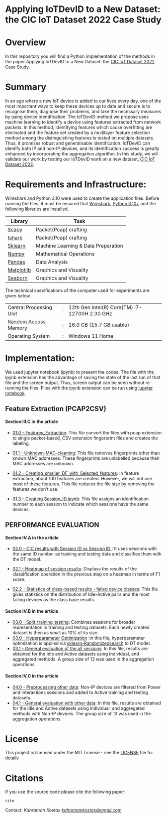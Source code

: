 # Applying IoTDevID to a New Dataset: the CIC IoT Dataset 2022 Case Study

# Overview
In this repository you will find a Python implementation of the methods in the paper Applying IoTDevID to a New Dataset: the [CIC IoT Dataset 2022](https://www.unb.ca/cic/datasets/iotdataset-2022.html) Case Study.

# Summary


In an age where a new IoT device is added to our lives every day, one of the most important ways to keep these devices up to date and secure is to recognise them, diagnose their problems, and take the necessary measures by using device identification. The IoTDevID method we propose uses machine learning to identify a device using features extracted from network packets. In this method, identifying features which cause overfitting are eliminated and the feature set created by a multilayer feature selection method among the distinguishing features is tested on multiple datasets. Thus, it promises robust and generalisable identification. IoTDevID can identify both IP and non-IP devices, and its identification success is greatly enhanced by incorporating the aggregation algorithm. In this study, we will validate our work by testing our IoTDevID work on a new dataset, [CIC IoT Dataset 2022](https://www.unb.ca/cic/datasets/iotdataset-2022.html).


# Requirements and Infrastructure: 

Wireshark and Python 3.10 were used to create the application files. Before running the files, it must be ensured that [Wireshark](https://www.wireshark.org/), [Python 3.10+](https://www.python.org/downloads/) and the following libraries are installed.

| Library | Task |
| ------ | ------ |
|[ Scapy ](https://scapy.net/)| Packet(Pcap) crafting |
|[ tshark ](https://www.wireshark.org/)| Packet(Pcap) crafting |
|[ Sklearn ](http://scikit-learn.org/stable/install.html)| Machine Learning & Data Preparation |
| [ Numpy ](http://www.numpy.org/) |Mathematical Operations|
| [ Pandas  ](https://pandas.pydata.org/pandas-docs/stable/install.html)|  Data Analysis|
| [ Matplotlib ](https://matplotlib.org/users/installing.html) |Graphics and Visuality|
| [Seaborn ](https://seaborn.pydata.org/) |Graphics and Visuality|




The technical specifications of the computer used for experiments are given below.

|  | |   |
| ------ |--|  ------ |
|Central Processing Unit|:|12th Gen Intel(R) Core(TM) i7-12700H   2.30 GHz|
| Random Access Memory	|:|	16.0 GB (15.7 GB usable)|
| Operating System	|:|	Windows 11 Home |


# Implementation: 

We used jupyter notebook (ipynb) to present the codes. The file with the ipynb extension has the advantage of saving the state of the last run of that file and the screen output. Thus, screen output can be seen without re-running the files. Files with the ipynb extension can be run using [jupyter notebook](http://jupyter.org/install). 




## Feature Extraction (PCAP2CSV) 
#### Section III.C in the article

* [01.0 - Features_Extraction](https://github.com/kahramankostas/IoTDevID-CIC/blob/main/01.0%20-%20Features_Extraction.ipynb): This file convert the files with pcap extension to single packet-based, CSV extension fingerprint files and creates the labeling.

* [01.1 - Unknown-MAC-cleaning](https://github.com/kahramankostas/IoTDevID-CIC/blob/main/01.1%20-%20Unknown-MAC-cleaning.ipynb): This file removes fingerprints other than known MAC addresses. These fingerprints are unlabelled because their MAC addresses are unknown.

* [01.2 - Creating_smaller_DF_with_Selected_features](https://github.com/kahramankostas/IoTDevID-CIC/blob/main/01.2%20-%20Creating_smaller_DF_with_Selected_features.ipynb): In feature extraction, about 100 features are created. However, we will not use most of these features. This file reduces the file size by removing the features we don't use.

* [01.3 - Creating Session_ID.ipynb](https://github.com/kahramankostas/IoTDevID-CIC/blob/main/01.3%20-%20Creating%20Session_ID.ipynb): This file assigns an identification number to each session to indicate which sessions have the same devices.

## PERFORMANCE EVALUATION
#### Section IV.A in the article

* [02.0 - CIC results with Session ID vs Session ID ](https://github.com/kahramankostas/IoTDevID-CIC/blob/main/02.0%20-%20CIC%20results%20with%20%20Session%20ID%20vs%20Session%20ID%20.ipynb): It uses sessions with the same ID number as training and testing data and classifies them with the DT model.

* [02.1 - Heatmap of session results](https://github.com/kahramankostas/IoTDevID-CIC/blob/main/02.1%20-%20Heatmap%20of%20session%20results.ipynb): Displays the results of the classification operation in the previous step on a heatmap in terms of F1  score.

* [02.2 - Statistics of class-based results - failed device classes](https://github.com/kahramankostas/IoTDevID-CIC/blob/main/02.2%20-%20Statistics%20of%20class-based%20results%20-%20failed%20device%20classes.ipynb):  This file gives statistics on the distribution of Idle-Active pairs and the most failing devices as the class base results.

#### Section IV.B in the article
* [03.0 - Split_training_testing](https://github.com/kahramankostas/IoTDevID-CIC/blob/main/03.0%20-%20Split_training_testing.ipynb): Combines sessions for broader representation in training and testing datasets. Each newly created dataset is then as small as 10% of its size.
* [03.0 - Hyperparameter Optimization](https://github.com/kahramankostas/IoTDevID-CIC/blob/main/03.0%20-%20Hyperparameter%20Optimization.ipynb) :In this file, hyperparameter optimization is applied via [sklearn-Randomizedsearch](https://scikit-learn.org/stable/modules/generated/sklearn.model_selection.RandomizedSearchCV.html) to DT model.
* [03.1 - General evaluation of the all sessions](https://github.com/kahramankostas/IoTDevID-CIC/blob/main/03.1%20-%20General%20evaluation%20of%20the%20all%20sessions.ipynb): In this file, results are obtained for the Idle and Active datasets using individual, and aggregated methods. A group size of 13 was used in the aggregation  operations.

#### Section IV.C in the article
* [04.0 - Preprocessing other data](https://github.com/kahramankostas/IoTDevID-CIC/blob/main/04.0%20-%20Preprocessing%20other%20data.ipynb): Non-IP devices are filtered from Power and Interactions sessions and added to Active training and testing datasets.
* [04.1 - General evaluation with other data](https://github.com/kahramankostas/IoTDevID-CIC/blob/main/04.1%20-%20General%20evaluation%20with%20other%20data.ipynb):  In this file, results are obtained for the Idle and Active datasets using individual, and aggregated methods with Non-IP devices. The group size of 13 was used in the aggregation  operations.




# License
This project is licensed under the MIT License - see the [LICENSE](LICENSE) file for details


# Citations
If you use the source code please cite the following paper:

```
cite
```

Contact:
*Kahraman Kostas
kahramankostas@gmail.com*



